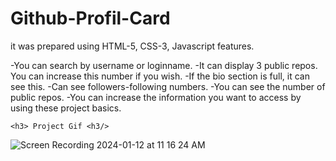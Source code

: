 <h1>Github-Profil-Card</h1>

<p>it was prepared using HTML-5, CSS-3, Javascript features.</p>
<p> -You can search by username or loginname.
    -It can display 3 public repos. You can increase this number if you wish.
    -If the bio section is full, it can see this.
    -Can see followers-following numbers.
    -You can see the number of public repos.
    -You can increase the information you want to access by using these project basics.</p>

    <h3> Project Gif <h3/>
    
![Screen Recording 2024-01-12 at 11 16 24 AM](https://github.com/nazanyilmaz/Github-Profil-Card/assets/147782488/ef2c4dec-3ef2-4f24-b2b9-eebecd4460fc)
